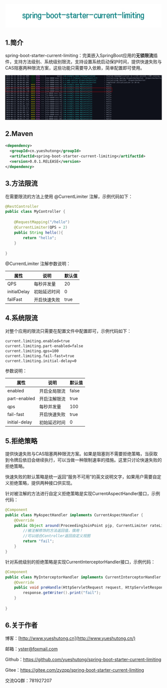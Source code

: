 ![](./picture/logo.jpg)

## 1.简介

spring-boot-starter-current-limiting：完美嵌入SpringBoot应用的**无锁限流**插件，支持方法级别、系统级别限流，支持设置系统启动保护时间，提供快速失败与CAS阻塞两种限流方案，这些功能只需要导入依赖，简单配置即可使用。

![1555848355646](./picture/yulan.png)

## 2.Maven

```xml
<dependency>
  <groupId>cn.yueshutong</groupId>
  <artifactId>spring-boot-starter-current-limiting</artifactId>
  <version>0.0.1.RELEASE</version>
</dependency>
```

## 3.方法限流

在需要限流的方法上使用 @CurrentLimiter 注解，示例代码如下：

```java
@RestController
public class MyController {

    @RequestMapping("/hello")
    @CurrentLimiter(QPS = 2)
    public String hello(){
        return "hello";
    }

}
```

@CurrentLimiter 注解参数说明：

| 属性         | 说明         | 默认值 |
| ------------ | ------------ | ------ |
| QPS          | 每秒并发量   | 20     |
| initialDelay | 初始延迟时间 | 0      |
| failFast     | 开启快速失败 | true   |

## 4.系统限流

对整个应用的限流只需要在配置文件中配置即可，示例代码如下：

```properties
current.limiting.enabled=true
current.limiting.part-enabled=false
current.limiting.qps=100
current.limiting.fail-fast=true
current.limiting.initial-delay=0
```

参数说明：

| 属性          | 说明         | 默认值 |
| ------------- | ------------ | ------ |
| enabled       | 开启全局限流 | false  |
| part-enabled  | 开启注解限流 | true   |
| qps           | 每秒并发量   | 100    |
| fail-fast     | 开启快速失败 | true   |
| initial-delay | 初始延迟时间 | 0      |

## 5.拒绝策略

提供快速失败与CAS阻塞两种限流方案。如果是阻塞则不需要拒绝策略，当获取到令牌后依旧会继续执行，可以当做一种限制速率的措施。这里只讨论快速失败的拒绝策略。

快速失败的默认策略是统一返回“服务不可用”的英文说明文字，如果用户需要自定义拒绝策略，提供两种接口供实现。

针对被注解的方法进行自定义拒绝策略是实现CurrentAspectHandler接口，示例代码：

```java
@Component
public class MyAspectHandler implements CurrentAspectHandler {
    @Override
    public Object around(ProceedingJoinPoint pjp, CurrentLimiter rateLimiter) throws Throwable {
        //被注解修饰的方法返回值，慎用！
        //可以结合Controller返回自定义视图
        return "fail";
    }
}
```

针对系统级别的拒绝策略是实现CurrentInterceptorHandler接口，示例代码：

```java
@Component
public class MyInterceptorHandler implements CurrentInterceptorHandler {
    @Override
    public void preHandle(HttpServletRequest request, HttpServletResponse response, Object handler) throws Exception {
        response.getWriter().print("fail");
    }

}
```

## 6.关于作者

博客：[http://www.yueshutong.cn](http://www.yueshutong.cn/)

邮箱：[yster@foxmail.com](mailto:yster@foxmail.com)

Github：<https://github.com/yueshutong/spring-boot-starter-current-limiting>

Gitee：<https://gitee.com/zyzpp/spring-boot-starter-current-limiting>

交流QQ群：781927207